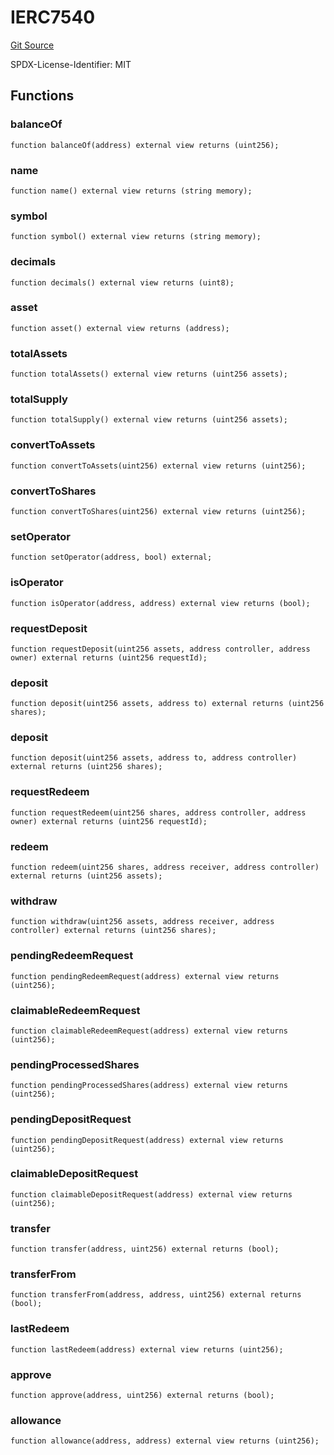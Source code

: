 # IERC7540
[Git Source](https://github.com/VerisLabs/KAM/blob/e73c6a1672196804f5e06d5429d895045a4c6974/src/interfaces/IERC7540.sol)

SPDX-License-Identifier: MIT


## Functions
### balanceOf


```solidity
function balanceOf(address) external view returns (uint256);
```

### name


```solidity
function name() external view returns (string memory);
```

### symbol


```solidity
function symbol() external view returns (string memory);
```

### decimals


```solidity
function decimals() external view returns (uint8);
```

### asset


```solidity
function asset() external view returns (address);
```

### totalAssets


```solidity
function totalAssets() external view returns (uint256 assets);
```

### totalSupply


```solidity
function totalSupply() external view returns (uint256 assets);
```

### convertToAssets


```solidity
function convertToAssets(uint256) external view returns (uint256);
```

### convertToShares


```solidity
function convertToShares(uint256) external view returns (uint256);
```

### setOperator


```solidity
function setOperator(address, bool) external;
```

### isOperator


```solidity
function isOperator(address, address) external view returns (bool);
```

### requestDeposit


```solidity
function requestDeposit(uint256 assets, address controller, address owner) external returns (uint256 requestId);
```

### deposit


```solidity
function deposit(uint256 assets, address to) external returns (uint256 shares);
```

### deposit


```solidity
function deposit(uint256 assets, address to, address controller) external returns (uint256 shares);
```

### requestRedeem


```solidity
function requestRedeem(uint256 shares, address controller, address owner) external returns (uint256 requestId);
```

### redeem


```solidity
function redeem(uint256 shares, address receiver, address controller) external returns (uint256 assets);
```

### withdraw


```solidity
function withdraw(uint256 assets, address receiver, address controller) external returns (uint256 shares);
```

### pendingRedeemRequest


```solidity
function pendingRedeemRequest(address) external view returns (uint256);
```

### claimableRedeemRequest


```solidity
function claimableRedeemRequest(address) external view returns (uint256);
```

### pendingProcessedShares


```solidity
function pendingProcessedShares(address) external view returns (uint256);
```

### pendingDepositRequest


```solidity
function pendingDepositRequest(address) external view returns (uint256);
```

### claimableDepositRequest


```solidity
function claimableDepositRequest(address) external view returns (uint256);
```

### transfer


```solidity
function transfer(address, uint256) external returns (bool);
```

### transferFrom


```solidity
function transferFrom(address, address, uint256) external returns (bool);
```

### lastRedeem


```solidity
function lastRedeem(address) external view returns (uint256);
```

### approve


```solidity
function approve(address, uint256) external returns (bool);
```

### allowance


```solidity
function allowance(address, address) external view returns (uint256);
```

